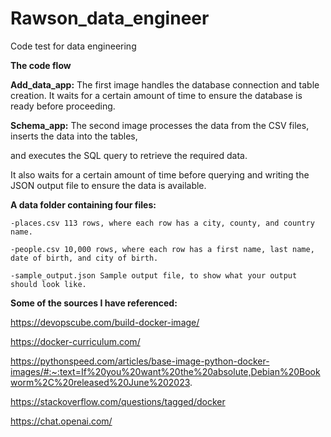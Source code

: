 # Rawson_data_engineer
Code test for data engineering

**The code flow**


**Add_data_app:** 
The first image handles the database connection and table creation. It waits for a certain amount of time to ensure the database is ready before proceeding.

**Schema_app:** The second image processes the data from the CSV files, inserts the data into the tables,

and executes the SQL query to retrieve the required data. 

It also waits for a certain amount of time before querying and writing the JSON output file to ensure the data is available.

**A data folder containing four files:**

    -places.csv 113 rows, where each row has a city, county, and country name.
    
    -people.csv 10,000 rows, where each row has a first name, last name, date of birth, and city of birth.
    
    -sample_output.json Sample output file, to show what your output should look like.

**Some of the sources I have referenced:**

https://devopscube.com/build-docker-image/

https://docker-curriculum.com/

https://pythonspeed.com/articles/base-image-python-docker-images/#:~:text=If%20you%20want%20the%20absolute,Debian%20Bookworm%2C%20released%20June%202023.

https://stackoverflow.com/questions/tagged/docker

https://chat.openai.com/
